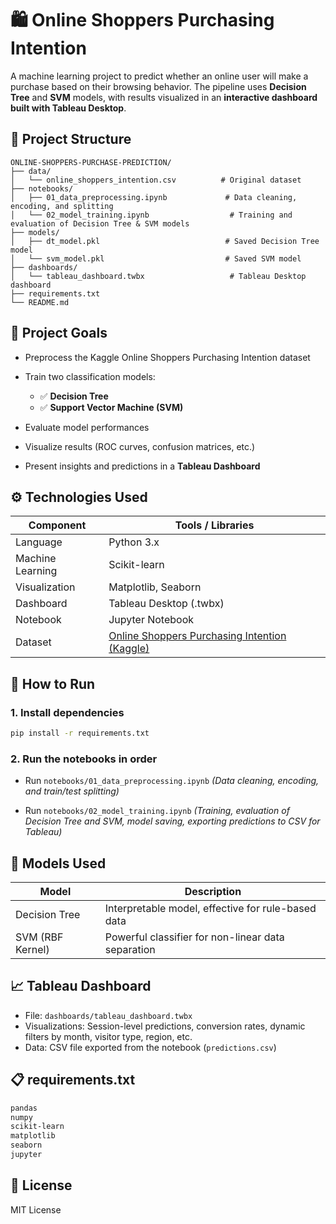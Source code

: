 # 🛍️ Online Shoppers Purchasing Intention

A machine learning project to predict whether an online user will make a purchase based on their browsing behavior. The pipeline uses **Decision Tree** and **SVM** models, with results visualized in an **interactive dashboard built with Tableau Desktop**.

## 📁 Project Structure

```
ONLINE-SHOPPERS-PURCHASE-PREDICTION/
├── data/
│   └── online_shoppers_intention.csv          # Original dataset
├── notebooks/
│   ├── 01_data_preprocessing.ipynb             # Data cleaning, encoding, and splitting
│   └── 02_model_training.ipynb                  # Training and evaluation of Decision Tree & SVM models
├── models/
│   ├── dt_model.pkl                            # Saved Decision Tree model
│   └── svm_model.pkl                           # Saved SVM model
├── dashboards/
│   └── tableau_dashboard.twbx                   # Tableau Desktop dashboard
├── requirements.txt
└── README.md
```

## 🎯 Project Goals

* Preprocess the Kaggle Online Shoppers Purchasing Intention dataset
* Train two classification models:

  * ✅ **Decision Tree**
  * ✅ **Support Vector Machine (SVM)**
* Evaluate model performances
* Visualize results (ROC curves, confusion matrices, etc.)
* Present insights and predictions in a **Tableau Dashboard**

## ⚙ Technologies Used

| Component        | Tools / Libraries                                                                                                                         |
| ---------------- | ----------------------------------------------------------------------------------------------------------------------------------------- |
| Language         | Python 3.x                                                                                                                                |
| Machine Learning | Scikit-learn                                                                                                                              |
| Visualization    | Matplotlib, Seaborn                                                                                                                       |
| Dashboard        | Tableau Desktop (.twbx)                                                                                                                   |
| Notebook         | Jupyter Notebook                                                                                                                          |
| Dataset          | [Online Shoppers Purchasing Intention (Kaggle)](https://www.kaggle.com/datasets/imakash3011/online-shoppers-purchasing-intention-dataset) |

## 🚀 How to Run

### 1. Install dependencies

```bash
pip install -r requirements.txt
```

### 2. Run the notebooks in order

* Run `notebooks/01_data_preprocessing.ipynb`
  *(Data cleaning, encoding, and train/test splitting)*

* Run `notebooks/02_model_training.ipynb`
  *(Training, evaluation of Decision Tree and SVM, model saving, exporting predictions to CSV for Tableau)*

## 🧠 Models Used

| Model            | Description                                        |
| ---------------- | -------------------------------------------------- |
| Decision Tree    | Interpretable model, effective for rule-based data |
| SVM (RBF Kernel) | Powerful classifier for non-linear data separation |

## 📈 Tableau Dashboard

* File: `dashboards/tableau_dashboard.twbx`
* Visualizations: Session-level predictions, conversion rates, dynamic filters by month, visitor type, region, etc.
* Data: CSV file exported from the notebook (`predictions.csv`)

## 📋 requirements.txt

```txt
pandas
numpy
scikit-learn
matplotlib
seaborn
jupyter
```

## 📄 License

MIT License
